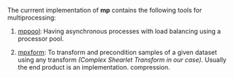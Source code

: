 The currrent implementation of **mp** contains the following tools for multiprocessing:


1. [mppool](./mppool.py): Having asynchronous processes with load balancing using a processor pool.

2. [mpxform](./mpxform.py): To transform and precondition samples of a given dataset using any transform *(Complex Shearlet Transform in our case)*. Usually the end product is
an implementation.
compression.